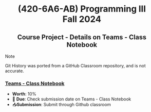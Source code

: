 # <div align='center'>(420-6A6-AB) Programming III <br>Fall 2024</div>

## <div align='center'>Course Project - Details on Teams - Class Notebook </div>

> [!NOTE]
> Git History was ported from a GitHub Classroom repository, and is not accurate.

### [Teams - Class Notebook](https://johnabbott.sharepoint.com/sites/F24-4203P5AB-00001/_layouts/15/Doc.aspx?sourcedoc={ff52c6bc-9e5a-402b-8c3a-4f4950afa7af}&action=edit&wd=target%28_Content%20Library%2FCourse%20Project.one%7Caaec7d64-f4e6-4387-9e5c-fe81f46ab252%2FInstructions%20V1.0%20%5BWorth%2010%25%5D%7C639a7f78-bcf9-4190-af72-242801015623%2F%29&wdorigin=NavigationUrl)
* **Worth**: 10%
* 📅 **Due**: Check submission date on Teams - Class Notebook
* 📥**Submission**: Submit through Github classroom
